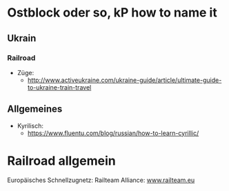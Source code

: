 # Ostblock oder so, kP how to name it
## Ukrain
### Railroad
- Züge:
    - http://www.activeukraine.com/ukraine-guide/article/ultimate-guide-to-ukraine-train-travel
## Allgemeines
- Kyrilisch: 
    - https://www.fluentu.com/blog/russian/how-to-learn-cyrillic/
    
# Railroad allgemein
Europäisches Schnellzugnetz: Railteam Alliance: www.railteam.eu
